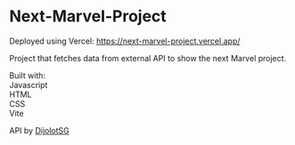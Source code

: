 # Next-Marvel-Project

Deployed using Vercel: https://next-marvel-project.vercel.app/

Project that fetches data from external API to show the next Marvel project.

Built with:  
Javascript  
HTML  
CSS    
Vite

API by [DijolotSG](https://github.com/DiljotSG/MCU-Countdown)
